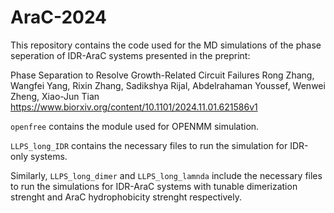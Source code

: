 # AraC-2024

This repository contains the code used for the MD simulations of the phase seperation of IDR-AraC systems presented in the preprint:

Phase Separation to Resolve Growth-Related Circuit Failures
Rong Zhang, Wangfei Yang, Rixin Zhang, Sadikshya Rijal, Abdelrahaman Youssef, Wenwei Zheng, Xiao-Jun Tian
https://www.biorxiv.org/content/10.1101/2024.11.01.621586v1

`openfree` contains the module used for OPENMM simulation. 

`LLPS_long_IDR` contains the necessary files to run the simulation for IDR-only systems. 

Similarly, `LLPS_long_dimer` and `LLPS_long_lamnda` include the necessary files to run the simulations for IDR-AraC systems with tunable dimerization strenght and AraC hydrophobicity strenght respectively.
